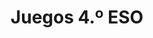 ---
title: "Juegos 4.º ESO"  # Add a page title.
summary: "Juegos de Física y Química de 4.º ESO."  # Add a page description.
type: "widget_page"  # Page type is a Widget Page
url: "recursos-fisica-quimica/juegos/4eso"
---